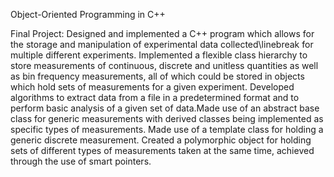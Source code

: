 Object-Oriented Programming in C++

Final Project: Designed and implemented a C++ program which allows for the storage and manipulation of experimental data collected\linebreak for multiple different experiments. Implemented a flexible class hierarchy to store measurements of continuous, discrete and unitless quantities as well as bin frequency measurements, all of which could be stored in objects which hold sets of measurements for a given experiment. Developed algorithms to extract data from a file in a predetermined format and to perform basic analysis of a given set of data.Made use of an abstract base class for generic measurements with derived classes being implemented as specific
types of measurements. Made use of a template class for holding a generic discrete measurement. Created a polymorphic object for holding sets of different types of measurements taken at the same time, achieved through the use of smart pointers.

